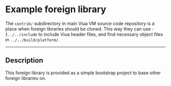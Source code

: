 # Example foreign library

The `contrib/` subdirectory in main Viua VM source code repository is a place when
foreign libraries should be cloned.
This way they can use `-I../../include` to include Viua header files, and
find necessary object files in `../../build/platform/`.

----

## Description

This foreign library is provided as a simple bootstrap project to base other foreign
libraries on.
